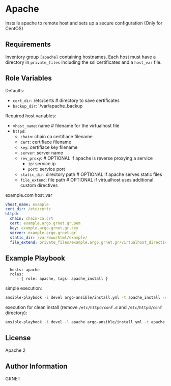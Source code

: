 Apache
=========

Installs apache to remote host and sets up a secure configuration 
(Only for CentOS)

Requirements
------------

Inventory group `[apache]` containing hostnames. Each host must have a directory in `private_files` including the ssl certificates and a `host_var` file.

Role Variables
--------------
Defaults:
- `cert_dir`: /etc/certs # directory to save certificates
- `backup_dir`: '/var/apache_backup

Required host variables:
- `vhost_name`: name # filename for the virtualhost file
- `httpd`:
  - `chain`: chain ca certifiace filename 
  - `cert`: certifiace filename
  - `key`: certifiace key filename
  - `server`: server name
  - `rev_proxy`: # OPTIONAL if apache is reverse proxying a service
    - `ip`: service ip
    - `port`: service port
  - `static_dir`: directory path # OPTIONAL if apache serves static files
  - `file_extend`: file path # OPTIONAL if virtualhost uses additional custom directives

example.com host_var
```yaml
vhost_name: example
cert_dir: /etc/certs
httpd:
  chain: chain-ca.crt
  cert: example.argo.grnet.gr.pem
  key: example.argo.grnet.gr.key
  server: example.argo.grnet.gr
  static_dir: /var/www/html/example/
  file_extend: private_files/example.argo.grnet.gr/virtualhost_directives.conf

```

Example Playbook
----------------

    - hosts: apache
      roles:
         - { role: apache, tags: apache_install }

simple execution:
```bash
ansible-playbook -i devel argo-ansible/install.yml -t apache_install -u root -v
```

execution for clean install (remove `/etc/httpd/conf.d` and `/etc/httpd/conf` directory):
```bash
ansible-playbook -i devel -l apache argo-ansible/install.yml -t apache_install -u root -v --extra-vars "clean_install=True"
```

License
-------

Apache 2

Author Information
------------------

GRNET
